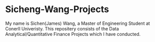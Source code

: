 # Sicheng-Wang-Projects

My name is Sichen(James) Wang, a Master of Engineering Student at Conerll Univeristy. This repositery consists of the Data Analytical/Quantitative Finance Projects which I have conducted. 
